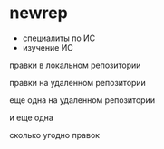 # newrep
* специалиты по ИС
* изучение ИС

правки в локальном репозитории

правки на удаленном репозитории

еще одна на удаленном репозитории

и еще одна

сколько угодно правок
